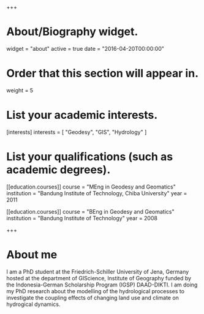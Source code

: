+++
# About/Biography widget.
widget = "about"
active = true
date = "2016-04-20T00:00:00"

# Order that this section will appear in.
weight = 5

# List your academic interests.
[interests]
  interests = [
    "Geodesy",
    "GIS",
    "Hydrology"
  ]

# List your qualifications (such as academic degrees).
[[education.courses]]
  course = "MEng in Geodesy and Geomatics"
  institution = "Bandung Institute of Technology, Chiba University"
  year = 2011

[[education.courses]]
  course = "BEng in Geodesy and Geomatics"
  institution = "Bandung Institute of Technology"
  year = 2008
 
+++

# About me

I am a PhD student at the Friedrich-Schiller University of Jena, Germany hosted at the department of GIScience, Institute of Geography funded by the Indonesia-German Scholarship Program (IGSP) DAAD-DIKTI. I am doing my PhD research about the modelling of the hydrological processes to investigate the coupling effects of changing land use and climate on hydrogical dynamics.
